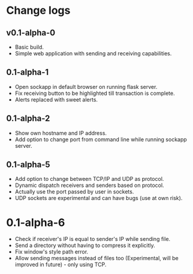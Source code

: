 # Change logs

## v0.1-alpha-0

- Basic build.
- Simple web application with sending and receiving capabilities.

## 0.1-alpha-1

- Open sockapp in default browser on running flask server.
- Fix receiving button to be highlighted till transaction is complete.
- Alerts replaced with sweet alerts.

## 0.1-alpha-2

- Show own hostname and IP address.
- Add option to change port from command line while running sockapp server.

## 0.1-alpha-5

- Add option to change between TCP/IP and UDP as protocol.
- Dynamic dispatch receivers and senders based on protocol.
- Actually use the port passed by user in sockets.
- UDP sockets are experimental and can have bugs (use at own risk).

# 0.1-alpha-6

- Check if receiver's IP is equal to sender's IP while sending file.
- Send a directory without having to compress it explicitly.
- Fix window's style path error.
- Allow sending messages instead of files too (Experimental, will be improved in future) - only using TCP.